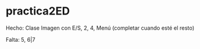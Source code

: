 # practica2ED

Hecho: Clase Imagen con E/S, 2, 4, Menú (completar cuando esté el resto)

Falta: 5, 6|7
